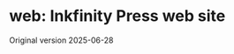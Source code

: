 web:  Inkfinity Press web site
====================================================

Original version 2025-06-28

